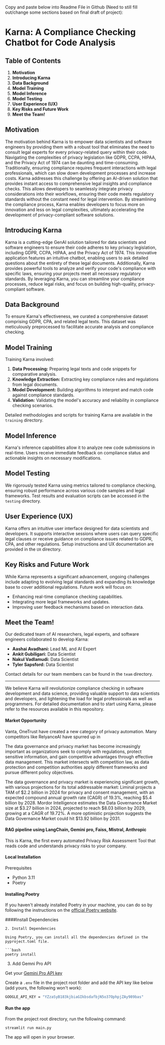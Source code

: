 Copy and paste below into Readme File in Github (Need to still fill out/change some sections based on final draft of project):

# Karna: A Compliance Checking Chatbot for Code Analysis

## **Table of Contents**
1. **Motivation**
2. **Introducing Karna**
3. **Data Background**
4. **Model Training**
5. **Model Inference**
6. **Model Testing**
7. **User Experience (UX)**
8. **Key Risks and Future Work**
9. **Meet the Team!**

## **Motivation**
The motivation behind Karna is to empower data scientists and software engineers by providing them with a robust tool that eliminates the need to consult legal experts for every privacy-related query within their code. Navigating the complexities of privacy legislation like GDPR, CCPA, HIPAA, and the Privacy Act of 1974 can be daunting and time-consuming. Traditionally, ensuring compliance requires frequent interactions with legal professionals, which can slow down development processes and increase costs. Karna addresses this challenge by offering an AI-driven solution that provides instant access to comprehensive legal insights and compliance checks. This allows developers to seamlessly integrate privacy considerations into their workflows, ensuring their code meets regulatory standards without the constant need for legal intervention. By streamlining the compliance process, Karna enables developers to focus more on innovation and less on legal complexities, ultimately accelerating the development of privacy-compliant software solutions.

## **Introducing Karna**
Karna is a cutting-edge GenAI solution tailored for data scientists and software engineers to ensure their code adheres to key privacy legislation, including GDPR, CCPA, HIPAA, and the Privacy Act of 1974. This innovative application features an intuitive chatbot, enabling users to ask detailed questions about the entirety of these legal documents. Additionally, Karna provides powerful tools to analyze and verify your code's compliance with specific laws, ensuring your projects meet all necessary regulatory standards. By leveraging Karna, you can streamline your compliance processes, reduce legal risks, and focus on building high-quality, privacy-compliant software.

## **Data Background**
To ensure Karna's effectiveness, we curated a comprehensive dataset comprising GDPR, CPA, and related legal texts. This dataset was meticulously preprocessed to facilitate accurate analysis and compliance checking.

## **Model Training**
Training Karna involved:
1. **Data Processing:** Preparing legal texts and code snippets for comparative analysis.
2. **Knowledge Extraction:** Extracting key compliance rules and regulations from legal documents.
3. **Model Development:** Building algorithms to interpret and match code against compliance standards.
4. **Validation:** Validating the model's accuracy and reliability in compliance checking scenarios.

Detailed methodologies and scripts for training Karna are available in the `training` directory.

## **Model Inference**
Karna's inference capabilities allow it to analyze new code submissions in real-time. Users receive immediate feedback on compliance status and actionable insights on necessary modifications.

## **Model Testing**
We rigorously tested Karna using metrics tailored to compliance checking, ensuring robust performance across various code samples and legal frameworks. Test results and evaluation scripts can be accessed in the `testing` directory.

## **User Experience (UX)**
Karna offers an intuitive user interface designed for data scientists and developers. It supports interactive sessions where users can query specific legal clauses or receive guidance on compliance issues related to GDPR, CPA, and other regulations. Setup instructions and UX documentation are provided in the `UX` directory.

## **Key Risks and Future Work**
While Karna represents a significant advancement, ongoing challenges include adapting to evolving legal standards and expanding its knowledge base to cover additional regulations. Future work will focus on:
- Enhancing real-time compliance checking capabilities.
- Integrating more legal frameworks and updates.
- Improving user feedback mechanisms based on interaction data.

## **Meet the Team!**
Our dedicated team of AI researchers, legal experts, and software engineers collaborated to develop Karna:
- **Aashai Avadhani:** Lead ML and AI Expert
- **Ankit Gubiligari:** Data Scientist
- **Nakul Vadlamudi:** Data Scientist
- **Tyler Sapsford:** Data Scientist

Contact details for our team members can be found in the `team` directory.

---

We believe Karna will revolutionize compliance checking in software development and data science, providing valuable support to data scientists and developers, and lightening the load for legal professionals as well as programmers. For detailed documentation and to start using Karna, please refer to the resources available in this repository.


#### Market Opportunity

Vanta, OneTrust have created a new category of privacy automation.
Many competitors like RelyanceAI have spurred up in 

The data governance and privacy market has become increasingly important as organizations seek to comply with regulations, protect sensitive information, and gain competitive advantages through effective data management. This market intersects with competition law, as data protection and competition authorities apply different frameworks and pursue different policy objectives.

The data governance and privacy market is experiencing significant growth, with various projections for its total addressable market:
Liminal projects a TAM of $2.2 billion in 2024 for privacy and consent management, with an expected compound annual growth rate (CAGR) of 19.3%, reaching $5.4 billion by 2028.
Mordor Intelligence estimates the Data Governance Market size at $3.27 billion in 2024, projected to reach $8.03 billion by 2029, growing at a CAGR of 19.72%.
A more optimistic projection suggests the Data Governance Market could hit $13.92 billion by 2031.


#### RAG pipeline using LangChain, Gemini pro, Faiss, Mistral, Anthropic
This is Karna, the first every automated Privacy Risk Assessment Tool that reads code and understands privacy risks to your company. 


#### Local Installation
Prerequisites
- Python 3.11
- Poetry

#### Installing Poetry
If you haven't already installed Poetry in your machine, you can do so by following the instructions on the [official Poetry website](https://python-poetry.org/docs/).

####Install Dependencies
```
2. Install Dependencies

Using Poetry, you can install all the dependencies defined in the pyproject.toml file.

```bash
poetry install
```
3. Add Gemni Pro API

Get your [Gemini Pro API key](https://makersuite.google.com/app/apikey) 

Create a `.env` file in the project root folder and add the API key like below (add yours, the following won't work):
```bash
GOOGLE_API_KEY = "YZzaSyB183kjbiaGIkbsdafbjN5o37OphpjZAy989bas"
```

#### Run the app

From the project root directory, run the following command: 
```
streamlit run main.py
```
The app will open in your browser.